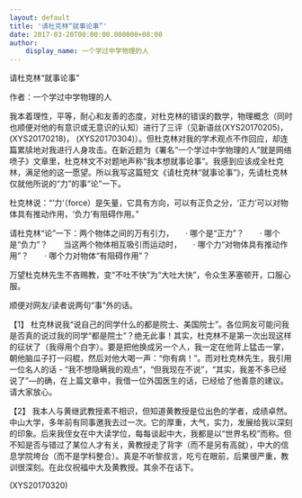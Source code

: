 ```yaml
---
layout: default
title: '请杜克林“就事论事”'
date: 2017-03-20T00:00:00.000000+08:00
author:
    display_name: 一个学过中学物理的人
---
```


请杜克林“就事论事”

作者：一个学过中学物理的人

我本着理性，平等，耐心和友善的态度，对杜克林的错误的数学，物理概念（同时也顺便对他的有意识或无意识的认知）进行了三评（见新语丝(XYS20170205)， (XYS20170218)， (XYS20170304)）。但杜克林对我的学术观点不作回应，却连篇累牍地对我进行人身攻击。在新近题为《署名“一个学过中学物理的人”就是网络喷子》文章里，杜克林文不对题地声称“我本想就事论事“。我感到应该成全杜克林，满足他的这一愿望。所以我写这篇短文《请杜克林“就事论事”》，先请杜克林仅就他所说的“力”的事“论”一下。

杜克林说：“‘力‘（force）是矢量，它具有方向，可以有正负之分，‘正力’可以对物体具有推动作用，‘负力’有阻碍作用。”

请杜克林“论”一下：两个物体之间的万有引力，　　·        哪个是“正力”？　　·        哪个是“负力”？　　当这两个物体相互吸引而运动时，　　·        哪个力“对物体具有推动作用”？　　·        哪个力对物体“有阻碍作用”？

万望杜克林先生不吝赐教，变“不吐不快”为“大吐大快”，令众生茅塞顿开，口服心服。

顺便对网友/读者说两句“事”外的话。

【1】  杜克林说我“说自己的同学什么的都是院士、美国院士”。各位网友可能问我是否真的说过我的同学“都是院士”？绝无此事！其实，杜克林不是第一次出现这样的征状了（我得用个白字）。要是把他换成另一个人，我一定在他背上猛击一掌，朝他脑瓜子打一闷棍，然后对他大喝一声：“你有病！”。而对杜克林先生，我引用一位名人的话 - “我不想隐瞒我的观点”，“但我现在不说”，“其实，我差不多已经说了”—的确，在上篇文章中，我借一位外国医生的话，已经给了他善意的建议。请大家放心。

【2】  我本人与黄继武教授素不相识，但知道黄教授是位出色的学者，成绩卓然。中山大学，多年前有同事邀我去过一次。它的厚重，大气，实力，发展给我以深刻的印象。后来我侄女在中大读学位，每每谈起中大，我都是以“世界名校”而称。但不知是否与错过了某位人才有关，黄教授走了背字（而不是另有高就），中大的信息学院垮台（而不是学科整合）。真是不听黎叔言，吃亏在眼前，后果很严重，教训很深刻。在此仅祝福中大及黄教授。其余不在话下。

(XYS20170320)


